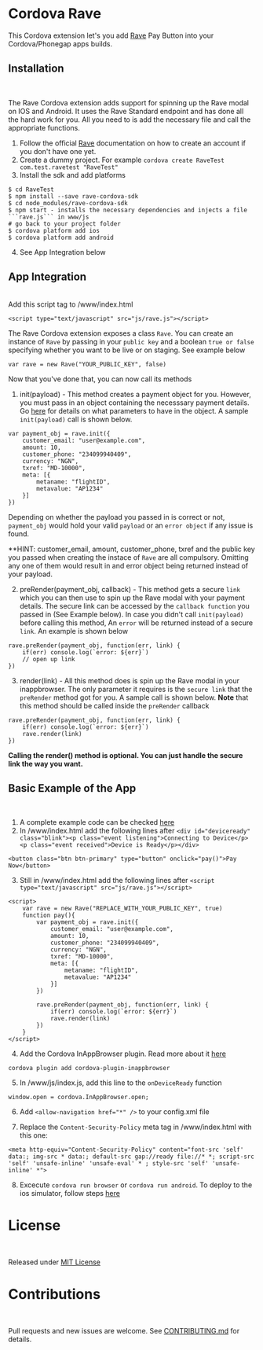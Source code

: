 # Cordova Rave

 This Cordova extension let's you add [Rave](https://www.flutterwave.com) Pay Button into your Cordova/Phonegap apps builds.

## Installation
<br/>

The Rave Cordova extension adds support for spinning up the Rave modal on IOS and Android. It uses the Rave Standard endpoint and has done all the hard work for you. All you need to is add the necessary file and call the appropriate functions.

1. Follow the official [Rave](https://www.flutterwave.com) documentation on how to create an account if you don't have one yet.
2. Create a dummy project. For example ```cordova create RaveTest com.test.ravetest "RaveTest"```
3. Install the sdk and add platforms

```
$ cd RaveTest
$ npm install --save rave-cordova-sdk
$ cd node_modules/rave-cordova-sdk
$ npm start - installs the necessary dependencies and injects a file ```rave.js``` in www/js
# go back to your project folder
$ cordova platform add ios
$ cordova platform add android
```
4. See App Integration below


## App Integration
<br/>
Add this script tag to /www/index.html

```
<script type="text/javascript" src="js/rave.js"></script>
```

The Rave Cordova extension exposes a class ```Rave```. You can create an instance of  ```Rave``` by passing in your ```public key``` and a boolean ```true or false``` specifying whether you want to be live or on staging. See example below

```
var rave = new Rave("YOUR_PUBLIC_KEY", false)
```
Now that you've done that, you can now call its methods

1. init(payload) - This method creates a payment object for you. However, you must pass in an object containing the necesssary payment details. Go [here](https://developer.flutterwave.com/docs/rave-inline-1) for details on what parameters to have in the object. A sample ```init(payload)``` call is shown below.

```
var payment_obj = rave.init({
    customer_email: "user@example.com",
    amount: 10,
    customer_phone: "234099940409",
    currency: "NGN",
    txref: "MD-10000",
    meta: [{
        metaname: "flightID",
        metavalue: "AP1234"
    }]
})
```

Depending on whether the payload you passed in is correct or not, ```payment_obj``` would hold your valid ```payload``` or an ```error object``` if any issue is found.

**HINT: customer_email, amount, customer_phone, txref and the public key you passed when creating the instace of ```Rave``` are all compulsory. Omitting any one of them would result in and error object being returned instead of your payload.

2. preRender(payment_obj, callback) - This method gets a secure ```link``` which you can then use to spin up the Rave modal with your payment details. The secure link can be accessed by the ```callback function``` you passed in (See Example below). 
In case you didn't call ```init(payload)``` before calling this method, An ```error``` will be returned instead of a secure ```link```. An example is shown below 

```
rave.preRender(payment_obj, function(err, link) {
    if(err) console.log(`error: ${err}`)
    // open up link
})
```

3. render(link) - All this method does is spin up the Rave modal in your inappbrowser. The only parameter it requires is the ```secure link``` that the ```preRender``` method got for you. A sample call is shown below. **Note** that this method should be called inside the ```preRender``` callback
```
rave.preRender(payment_obj, function(err, link) {
    if(err) console.log(`error: ${err}`)
    rave.render(link)
})
```

**Calling the render() method is optional. You can just handle the secure link the way you want.**



## Basic Example of the App
<br/>

1. A complete example code can be checked [here]()
2. In /www/index.html add the following lines after ```<div id="deviceready" class="blink"><p class="event listening">Connecting to Device</p> <p class="event received">Device is Ready</p></div>```

```
<button class="btn btn-primary" type="button" onclick="pay()">Pay Now</button>
```
3. Still in /www/index.html add the following lines after ```<script type="text/javascript" src="js/rave.js"></script>```

```
<script>
    var rave = new Rave("REPLACE_WITH_YOUR_PUBLIC_KEY", true)
    function pay(){
        var payment_obj = rave.init({
            customer_email: "user@example.com",
            amount: 10,
            customer_phone: "234099940409",
            currency: "NGN",
            txref: "MD-10000",
            meta: [{
                metaname: "flightID",
                metavalue: "AP1234"
            }]
        })
    
        rave.preRender(payment_obj, function(err, link) {
            if(err) console.log(`error: ${err}`)
            rave.render(link)
        })
    }
</script>
```
4. Add the Cordova InAppBrowser plugin. Read more about it [here](https://cordova.apache.org/docs/en/latest/reference/cordova-plugin-inappbrowser/)

```
cordova plugin add cordova-plugin-inappbrowser
```

5. In /www/js/index.js, add this line to the ```onDeviceReady``` function
```
window.open = cordova.InAppBrowser.open;
```

6. Add ```<allow-navigation href="*" />``` to your config.xml file

7. Replace the ```Content-Security-Policy``` meta tag in /www/index.html with this one:

```
<meta http-equiv="Content-Security-Policy" content="font-src 'self' data:; img-src * data:; default-src gap://ready file://* *; script-src 'self' 'unsafe-inline' 'unsafe-eval' * ; style-src 'self' 'unsafe-inline' *">
```

8. Excecute ```cordova run browser``` or ```cordova run android```.
To deploy to the ios simulator, follow steps [here](https://cordova.apache.org/docs/en/latest/guide/platforms/ios/index.html#project-configuration)

# License
<br/>

Released under [MIT License](https://github.com/Jake-parkers/rave-cordova-sdk/blob/master/License)


# Contributions
<br/>

Pull requests and new issues are welcome. See [CONTRIBUTING.md](https://github.com/Jake-parkers/rave-cordova-sdk/blob/master/CONTRIBUTING.md) for details.
